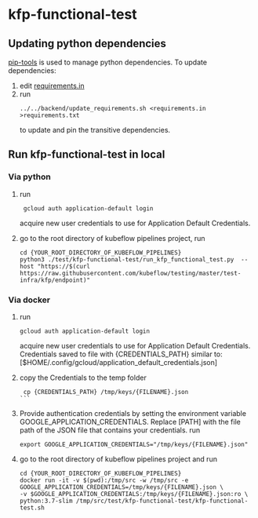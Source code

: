 # kfp-functional-test

## Updating python dependencies

[pip-tools](https://github.com/jazzband/pip-tools) is used to manage python
dependencies. To update dependencies:
1. edit [requirements.in](requirements.in)
1. run
    ```
    ../../backend/update_requirements.sh <requirements.in >requirements.txt
    ```
    to update and pin the transitive dependencies.

## Run kfp-functional-test in local

### Via python

1. run
   ```
    gcloud auth application-default login
   ```
    acquire new user credentials to use for Application Default Credentials.

1. go to the root directory of kubeflow pipelines project, run
   ```
   cd {YOUR_ROOT_DIRECTORY_OF_KUBEFLOW_PIPELINES}
   python3 ./test/kfp-functional-test/run_kfp_functional_test.py  --host "https://$(curl https://raw.githubusercontent.com/kubeflow/testing/master/test-infra/kfp/endpoint)"
   ```

### Via docker
1. run
    ```
    gcloud auth application-default login
    ```
    acquire new user credentials to use for Application Default Credentials. 
    Credentials saved to file with {CREDENTIALS_PATH} similar to: [$HOME/.config/gcloud/application_default_credentials.json]

1. copy the Credentials to the temp folder

   ````
    cp {CREDENTIALS_PATH} /tmp/keys/{FILENAME}.json
   ```
1. Provide authentication credentials by setting the environment variable GOOGLE_APPLICATION_CREDENTIALS. 
   Replace [PATH] with the file path of the JSON file that contains your credentials.
   run 

   ```
   export GOOGLE_APPLICATION_CREDENTIALS="/tmp/keys/{FILENAME}.json"
   ```

1. go to the root directory of kubeflow pipelines project and run
   ```
   cd {YOUR_ROOT_DIRECTORY_OF_KUBEFLOW_PIPELINES}
   docker run -it -v $(pwd):/tmp/src -w /tmp/src -e GOOGLE_APPLICATION_CREDENTIALS=/tmp/keys/{FILENAME}.json \
   -v $GOOGLE_APPLICATION_CREDENTIALS:/tmp/keys/{FILENAME}.json:ro \
   python:3.7-slim /tmp/src/test/kfp-functional-test/kfp-functional-test.sh
   ```
